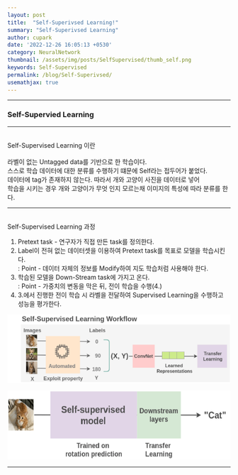 ```yaml
---
layout: post
title:  "Self-Superivsed Learning!"
summary: "Self-Superivsed Learning"
author: cupark
date: '2022-12-26 16:05:13 +0530'
category: NeuralNetwork
thumbnail: /assets/img/posts/SelfSupervised/thumb_self.png
keywords: Self-Supervised
permalink: /blog/Self-Superivsed/
usemathjax: true
---
```


---

### Self-Supervied Learning

---

<br>Self-Supervised Learning 이란</br>  
라벨이 없는 Untagged data를 기반으로 한 학습이다.   
스스로 학습 데이터에 대한 분류를 수행하기 떄문에 Self라는 접두어가 붙었다.   
데이터에 tag가 존재하지 않는다. 따라서 개와 고양이 사진을 데이터로 넣어   
학습을 시키는 경우 개와 고양이가 무엇 인지 모르는채 이미지의 특성에 따라 분류를 한다.  

---

<br>Self-Supervised Learning 과정</br>  

1. Pretext task - 연구자가 직접 만든 task를 정의한다.  
2. Label이 전혀 없는 데이터셋을 이용하여 Pretext task를 목표로 모델을 학습시킨다.  
   : Point - 데이터 자체의 정보를 Modify하여 지도 학습처럼 사용해야 한다. 
3. 학습된 모델을 Down-Stream task에 가지고 온다.  
   : Point - 가중치의 변동을 막은 뒤, 전이 학습을 수행(4.)
4. 3.에서 진행한 전이 학습 시 라벨을 전달하여 Supervised Learning을 수행하고 성능을 평가한다. 
<p align="center"><img src="/assets/img/posts/SelfSupervised/self-supervised-workflow.png"></p>
<p align="center"><img src="/assets/img/posts/SelfSupervised/self-supervised-finetuning.png"></p>

---

